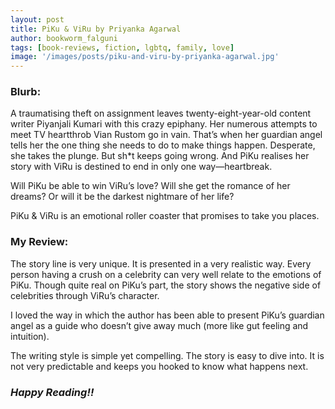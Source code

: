 ```yaml
---
layout: post
title: PiKu & ViRu by Priyanka Agarwal
author: bookworm_falguni
tags: [book-reviews, fiction, lgbtq, family, love]
image: '/images/posts/piku-and-viru-by-priyanka-agarwal.jpg'
---
```

### **Blurb:**
A traumatising theft on assignment leaves twenty-eight-year-old content writer Piyanjali Kumari with this crazy epiphany. Her numerous attempts to meet TV heartthrob Vian Rustom go in vain. That’s when her guardian angel tells her the one thing she needs to do to make things happen. Desperate, she takes the plunge. But sh*t keeps going wrong. And PiKu realises her story with ViRu is destined to end in only one way—heartbreak.

Will PiKu be able to win ViRu’s love? Will she get the romance of her dreams? Or will it be the darkest nightmare of her life?

PiKu & ViRu is an emotional roller coaster that promises to take you places.

### **My Review:**
The story line is very unique. It is presented in a very realistic way. Every person having a crush on a celebrity can very well relate to the emotions of PiKu. Though quite real on PiKu’s part, the story shows the negative side of celebrities through ViRu’s character.

I loved the way in which the author has been able to present PiKu’s guardian angel as a guide who doesn’t give away much (more like gut feeling and intuition).

The writing style is simple yet compelling. The story is easy to dive into. It is not very predictable and keeps you hooked to know what happens next.

### ***Happy Reading!!***
